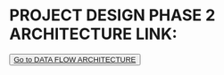 # **PROJECT DESIGN PHASE 2 ARCHITECTURE LINK:**
<button>
   <a href="https://app.mural.co/t/gogul8628/m/gogul8628/1664889846692/5ba1e200cd6b92d433ad44109fc8103d60dacf1b?sender=u22f91ee78dcda11de8422080"> Go to DATA FLOW ARCHITECTURE </a>
</button>
